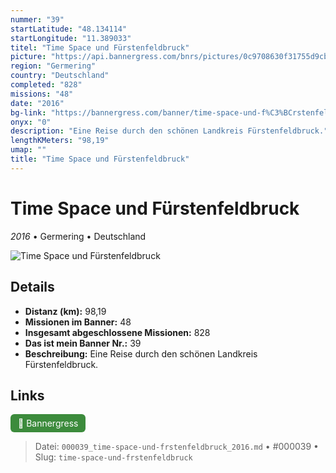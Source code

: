 ```yaml
---
nummer: "39"
startLatitude: "48.134114"
startLongitude: "11.389033"
titel: "Time Space und Fürstenfeldbruck"
picture: "https://api.bannergress.com/bnrs/pictures/0c9708630f31755d9cb89f468ad2e6ba"
region: "Germering"
country: "Deutschland"
completed: "828"
missions: "48"
date: "2016"
bg-link: "https://bannergress.com/banner/time-space-und-f%C3%BCrstenfeldbruck-7a7f"
onyx: "0"
description: "Eine Reise durch den schönen Landkreis Fürstenfeldbruck."
lengthKMeters: "98,19"
umap: ""
title: "Time Space und Fürstenfeldbruck"
---
```

# Time Space und Fürstenfeldbruck

*2016* • Germering • Deutschland

![Time Space und Fürstenfeldbruck](https://api.bannergress.com/bnrs/pictures/0c9708630f31755d9cb89f468ad2e6ba)

## Details
- **Distanz (km):** 98,19
- **Missionen im Banner:** 48
- **Insgesamt abgeschlossene Missionen:** 828
- **Das ist mein Banner Nr.:** 39
- **Beschreibung:** Eine Reise durch den schönen Landkreis Fürstenfeldbruck.


## Links
<div style="margin-top: 0.5em;">
<a href="https://bannergress.com/banner/time-space-und-f%C3%BCrstenfeldbruck-7a7f" target="_blank" style="display:inline-block;margin-right:8px;padding:6px 12px;background-color:#3c8b3c;color:white;text-decoration:none;border-radius:6px;">🔗 Bannergress</a>

</div>


> Datei: `000039_time-space-und-frstenfeldbruck_2016.md` • #000039 • Slug: `time-space-und-frstenfeldbruck`
